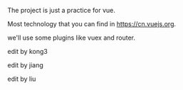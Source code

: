 The project is just a practice for vue.

Most technology that  you can find in https://cn.vuejs.org.

we'll use some plugins like vuex and router.

edit by kong3

edit by jiang

edit by liu
